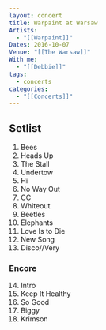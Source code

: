 ```yaml
---
layout: concert
title: Warpaint at Warsaw
Artists:
  - "[[Warpaint]]"
Dates: 2016-10-07
Venue: "[[The Warsaw]]"
With me:
  - "[[Debbie]]"
tags:
  - concerts
categories:
  - "[[Concerts]]"
---
```


## Setlist

1. Bees
2. Heads Up
3. The Stall
4. Undertow
5. Hi
6. No Way Out
7. CC
8. Whiteout
9. Beetles
10. Elephants
11. Love Is to Die
12. New Song
13. Disco//Very

### Encore
14. Intro
15. Keep It Healthy
16. So Good
17. Biggy
18. Krimson
